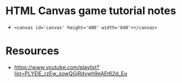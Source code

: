 # HTML Canvas game tutorial notes

* `<canvas id='canvas' height='480' width='640'></canvas>`

# Resources

* https://www.youtube.com/playlist?list=PLYElE_rzEw_sowQGjRdvwh9eAEt62d_Eu